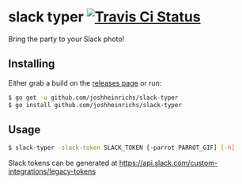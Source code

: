 # slack typer [![Travis Ci Status](https://travis-ci.org/joshheinrichs/slack-typer.svg?branch=master)](https://travis-ci.org/joshheinrichs/slack-typer)
Bring the party to your Slack photo!

## Installing 

Either grab a build on the [releases page](github.com/joshheinrichs/slack-typer/releases) or run:

```bash
$ go get -u github.com/joshheinrichs/slack-typer
$ go install github.com/joshheinrichs/slack-typer
```

## Usage

```bash
$ slack-typer -slack-token SLACK_TOKEN [-parrot PARROT_GIF] [-h]
```

Slack tokens can be generated at https://api.slack.com/custom-integrations/legacy-tokens
